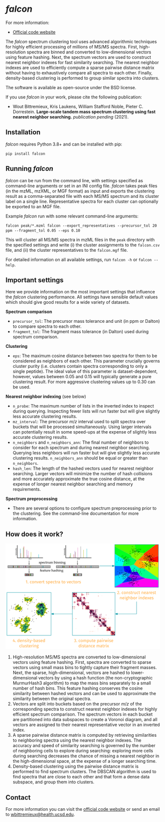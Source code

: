 _falcon_
========

For more information:

* [Official code website](https://github.com/bittremieux/falcon)

The _falcon_ spectrum clustering tool uses advanced algorithmic techniques for highly efficient processing of millions of MS/MS spectra. First, high-resolution spectra are binned and converted to low-dimensional vectors using feature hashing. Next, the spectrum vectors are used to construct nearest neighbor indexes for fast similarity searching. The nearest neighbor indexes are used to efficiently compute a sparse pairwise distance matrix without having to exhaustively compare all spectra to each other. Finally, density-based clustering is performed to group similar spectra into clusters.

The software is available as open-source under the BSD license.

If you use _falcon_ in your work, please cite the following publication:

- Wout Bittremieux, Kris Laukens, William Stafford Noble, Pieter C. Dorrestein. **Large-scale tandem mass spectrum clustering using fast nearest neighbor searching.** _publication pending_ (2021).

Installation
------------

_falcon_ requires Python 3.8+ and can be installed with pip:

    pip install falcon

Running _falcon_
----------------

_falcon_ can be run from the command line, with settings specified as command-line arguments or set in an INI config file. _falcon_ takes peak files (in the mzML, mzXML, or MGF format) as input and exports the clustering result as a comma-separated file with each MS/MS spectrum and its cluster label on a single line. Representative spectra for each cluster can optionally be exported to an MGF file.

Example _falcon_ run with some relevant command-line arguments:

    falcon peak/*.mzml falcon --export_representatives --precursor_tol 20 ppm --fragment_tol 0.05 --eps 0.10

This will cluster all MS/MS spectra in mzML files in the `peak` directory with the specified settings and write (i) the cluster assignments to the `falcon.csv` file, and (ii) the cluster representatives to the `falcon.mgf` file.

For detailed information on all available settings, run `falcon -h` or `falcon --help`.

Important settings
------------------

Here we provide information on the most important settings that influence the _falcon_ clustering performance. All settings have sensible default values which should give good results for a wide variety of datasets.

**Spectrum comparison**

- `precursor_tol`: The precursor mass tolerance and unit (in ppm or Dalton) to compare spectra to each other.
- `fragment_tol`: The fragment mass tolerance (in Dalton) used during spectrum comparison.

**Clustering**

- `eps`: The maximum cosine distance between two spectra for them to be considered as neighbors of each other. This parameter crucially governs cluster purity (i.e. clusters contain spectra corresponding to only a single peptide). The ideal value of this parameter is dataset-dependent, however, values between 0.05 and 0.15 will typically generate a pure clustering result. For more aggressive clustering values up to 0.30 can be used.

**Nearest neighbor indexing** (see below)

- `n_probe`: The maximum number of lists in the inverted index to inspect during querying. Inspecting fewer lists will run faster but will give slightly less accurate clustering results.
- `mz_interval`: The precursor _m_/_z_ interval used to split spectra over buckets that will be processed simultaneously. Using larger intervals can potentially result in some speed-ups at the expense of slightly less accurate clustering results.
- `n_neighbors` and `n_neighbors_ann`: The final number of neighbors to consider for each spectrum and during nearest neighbor searching. Querying less neighbors will run faster but will give slightly less accurate clustering results. `n_neighbors_ann` should be equal or greater than `n_neighbors`.
- `hash_len`: The length of the hashed vectors used for nearest neighbor searching. Larger vectors will minimize the number of hash collisions and more accurately approximate the true cosine distance, at the expense of longer nearest neighbor searching and memory requirements.

**Spectrum preprocessing**

- There are several options to configure spectrum preprocessing prior to the clustering. See the command-line documentation for more information.

How does it work?
-----------------

![falcon spectrum clustering](falcon.png)

1. High-resolution MS/MS spectra are converted to low-dimensional vectors using feature hashing. First, spectra are converted to sparse vectors using small mass bins to tightly capture their fragment masses. Next, the sparse, high-dimensional, vectors are hashed to lower-dimensional vectors by using a hash function (the non-cryptographic MurmurHash3 algorithm) to map the mass bins separately to a small number of hash bins. This feature hashing conserves the cosine similarity between hashed vectors and can be used to approximate the similarity between the original spectra.
2. Vectors are split into buckets based on the precursor _m_/_z_ of the corresponding spectra to construct nearest neighbor indexes for highly efficient spectrum comparison. The spectrum vectors in each bucket are partitioned into data subspaces to create a Voronoi diagram, and all vectors are assigned to their nearest representative vector in an inverted index.
3. A sparse pairwise distance matrix is computed by retrieving similarities to neighboring spectra using the nearest neighbor indexes. The accuracy and speed of similarity searching is governed by the number of neighboring cells to explore during searching: exploring more cells during searching decreases the chance of missing a nearest neighbor in the high-dimensional space, at the expense of a longer searching time.
4. Density-based clustering using the pairwise distance matrix is performed to find spectrum clusters. The DBSCAN algorithm is used to find spectra that are close to each other and that form a dense data subspace, and group them into clusters.

Contact
-------

For more information you can visit the [official code website](https://github.com/bittremieux/falcon) or send an email to <wbittremieux@health.ucsd.edu>.
